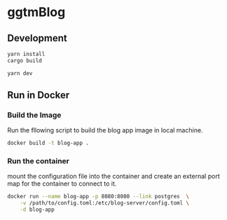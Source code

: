 # ggtmBlog

## Development

```bash
yarn install
cargo build
```

```bash
yarn dev
```

## Run in Docker

### Build the Image

Run the fllowing script to build the blog app image in local machine.

```bash
docker build -t blog-app .
```

### Run the container

mount the configuration file into the container and create an external port map for the container to connect to it.

```bash
docker run --name blog-app -p 8080:8080 --link postgres  \
    -v /path/to/config.toml:/etc/blog-server/config.toml \
    -d blog-app
```
